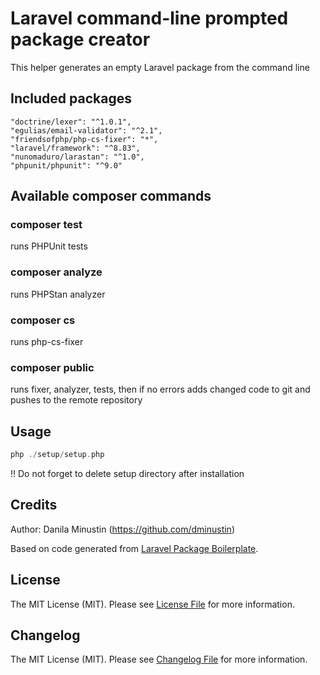 # Laravel command-line prompted package creator

This helper generates an empty Laravel package from the command line

## Included packages
```
"doctrine/lexer": "^1.0.1",
"egulias/email-validator": "^2.1",
"friendsofphp/php-cs-fixer": "*",
"laravel/framework": "^8.83",
"nunomaduro/larastan": "^1.0",
"phpunit/phpunit": "^9.0"
```

## Available composer commands

### composer test
runs PHPUnit tests

### composer analyze
runs PHPStan analyzer

### composer cs
runs php-cs-fixer

### composer public
runs fixer, analyzer, tests, then if no errors adds changed code to git and pushes to the remote repository


## Usage

```php
php ./setup/setup.php
```

!! Do not forget to delete setup directory after installation

## Credits

Author: Danila Minustin (https://github.com/dminustin)

Based on code generated from [Laravel Package Boilerplate](https://laravelpackageboilerplate.com).

## License

The MIT License (MIT). Please see [License File](LICENSE.md) for more information.

## Changelog

The MIT License (MIT). Please see [Changelog File](CHANGELOG.md) for more information.